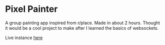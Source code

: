 # Pixel Painter
A group painting app inspired from r/place. Made in about 2 hours. Thought it would be a cool project to make after I learned the basics of websockets.

Live instance [here](https://pixelpainter.cadenchau.com/)
